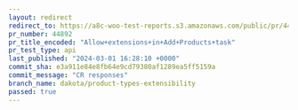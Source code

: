 ```yaml
---
layout: redirect
redirect_to: https://a8c-woo-test-reports.s3.amazonaws.com/public/pr/44892/api/index.html
pr_number: 44892
pr_title_encoded: "Allow+extensions+in+Add+Products+task"
pr_test_type: api
last_published: "2024-03-01 16:28:10 +0000"
commit_sha: e3a911e84e8fb64e9cd79380af1289ea5ff5159a
commit_message: "CR responses"
branch_name: dakota/product-types-extensibility
passed: true
---
```

